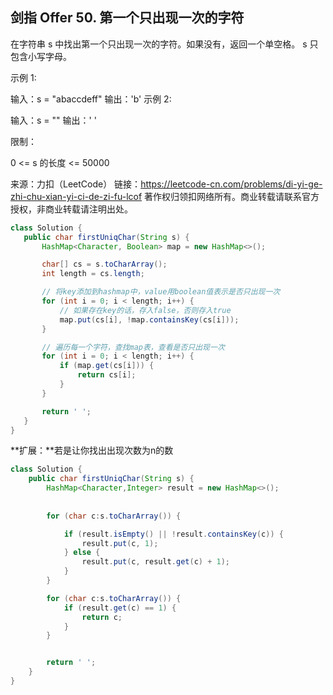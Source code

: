 ## 剑指 Offer 50. 第一个只出现一次的字符

在字符串 s 中找出第一个只出现一次的字符。如果没有，返回一个单空格。 s 只包含小写字母。

示例 1:

输入：s = "abaccdeff"
输出：'b'
示例 2:

输入：s = "" 
输出：' '


限制：

0 <= s 的长度 <= 50000

来源：力扣（LeetCode）
链接：https://leetcode-cn.com/problems/di-yi-ge-zhi-chu-xian-yi-ci-de-zi-fu-lcof
著作权归领扣网络所有。商业转载请联系官方授权，非商业转载请注明出处。

 ```java
class Solution {
    public char firstUniqChar(String s) {
        HashMap<Character, Boolean> map = new HashMap<>();

        char[] cs = s.toCharArray();
        int length = cs.length;

        // 将key添加到hashmap中，value用boolean值表示是否只出现一次
        for (int i = 0; i < length; i++) {
            // 如果存在key的话，存入false，否则存入true
            map.put(cs[i], !map.containsKey(cs[i]));
        }

        // 遍历每一个字符，查找map表，查看是否只出现一次
        for (int i = 0; i < length; i++) {
            if (map.get(cs[i])) {
                return cs[i];
            }
        }

        return ' ';
    }
}
 ```

**扩展：**若是让你找出出现次数为n的数

```java
class Solution {
    public char firstUniqChar(String s) {
        HashMap<Character,Integer> result = new HashMap<>();
        
        
        for (char c:s.toCharArray()) {

            if (result.isEmpty() || !result.containsKey(c)) {
                result.put(c, 1);
            } else {
                result.put(c, result.get(c) + 1);
            }
        }

        for (char c:s.toCharArray()) {
            if (result.get(c) == 1) {
                return c;
            }
        }


        return ' ';
    }
}
```

